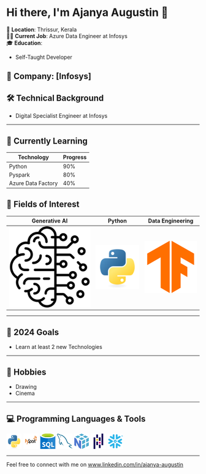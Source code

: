 # Hi there, I'm Ajanya Augustin 👋

📍 **Location**: Thrissur, Kerala  
👨‍💻 **Current Job**: Azure Data Engineer at Infosys  
🎓 **Education**:  
- Self-Taught Developer  

🏢 **Company**: [Infosys]
---

## 🛠️ Technical Background
- Digital Specialist Engineer  at Infosys  

---

## 🌱 Currently Learning

| Technology              | Progress |
|-------------------------|----------|
| Python                  | 90%      |
| Pyspark                 | 80%      |
| Azure Data Factory      | 40%      |

## 🚀 Fields of Interest

| Generative AI   | Python       | Data Engineering |
|-----------------|--------------|------------------|
| ![Generative AI](https://github.com/Ajanya-Augustin/Ajanya-Augustin/blob/main/artificial-intelligence.png?raw=true) | ![Python](https://raw.githubusercontent.com/devicons/devicon/master/icons/python/python-original.svg) | ![Data Engineering](https://raw.githubusercontent.com/devicons/devicon/master/icons/tensorflow/tensorflow-original.svg) |

---

## 🎯 2024 Goals
- Learn at least 2 new Technologies

---

## 🎨 Hobbies
- Drawing
- Cinema

---

## 💻 Programming Languages & Tools

<p>
  <a href="#"><img src="https://raw.githubusercontent.com/devicons/devicon/master/icons/python/python-original.svg" alt="python" width="40" height="40"/></a>
  <a href="#"><img src="https://github.com/Ajanya-Augustin/Ajanya-Augustin/blob/main/pyspark.png?raw=true" alt="pyspark" width="40" height="40"/></a>
  <a href="#"><img src="https://github.com/Ajanya-Augustin/Ajanya-Augustin/blob/main/sql.png?raw=true" alt="sql" width="40" height="40"/></a>
  <a href="#"><img src="https://raw.githubusercontent.com/devicons/devicon/master/icons/mysql/mysql-original.svg" alt="mysql" width="40" height="40"/></a>
  <a href="#"><img src="https://raw.githubusercontent.com/devicons/devicon/master/icons/numpy/numpy-original.svg" alt="numpy" width="40" height="40"/></a>
  <a href="#"><img src="https://raw.githubusercontent.com/devicons/devicon/master/icons/pandas/pandas-original.svg" alt="pandas" width="40" height="40"/></a>
  <a href="#"><img src="https://github.com/Ajanya-Augustin/Ajanya-Augustin/blob/main/snowflake.png?raw=true" alt="snowflake" width="40" height="40"/></a>
</p>

---

Feel free to connect with me on www.linkedin.com/in/ajanya-augustin
